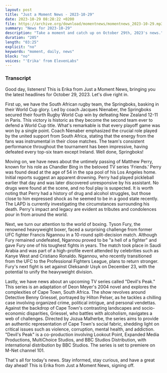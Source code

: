 ```yaml
---
layout: post
title: "Just a Moment News - 2023-10-29"
date: 2023-10-29 08:28:22 +0200
file: https://archive.org/download/momentnews/momentnews_2023-10-29.mp3
summary: "News for 2023-10-29"
description: "Take a moment and catch up on October 29th, 2023's news."
duration: "205"
length: "03:25"
explicit: "no"
keywords: "moment, daily, news"
block: "no"
voices: "'Erika' from ElevenLabs"
---
```


### Transcript

Good day, listeners! This is Erika from Just a Moment News, bringing you the latest headlines for October 29, 2023. Let's dive right in.

First up, we have the South African rugby team, the Springboks, basking in their World Cup glory. Led by coach Jacques Nienaber, the Springboks secured their fourth Rugby World Cup win by defeating New Zealand 12-11 in Paris. This victory is historic as they become the second team ever to defend a World Cup title. What's remarkable is that every playoff game was won by a single point. Coach Nienaber emphasized the crucial role played by the united support from South Africa, stating that the energy from the fans was instrumental in their close matches. The team's consistent performance throughout the tournament has been impressive, having defeated every top-six team except Ireland. Well done, Springboks!

Moving on, we have news about the untimely passing of Matthew Perry, known for his role as Chandler Bing in the beloved TV series 'Friends.' Perry was found dead at the age of 54 in the spa pool of his Los Angeles home. Initial reports suggest an apparent drowning. Perry had played pickleball earlier that day and was later discovered unresponsive by his assistant. No drugs were found at the scene, and no foul play is suspected. It is worth noting that Perry had a history of drug and alcohol struggles, but those close to him expressed shock as he seemed to be in a good state recently. The LAPD is currently investigating the circumstances surrounding his death. Perry's impact and legacy are evident as tributes and condolences pour in from around the world.

Next, we turn our attention to the world of boxing. Tyson Fury, the renowned heavyweight boxer, faced a surprising challenge from former UFC fighter Francis Ngannou in a 10-round split-decision match. Although Fury remained undefeated, Ngannou proved to be "a hell of a fighter" and gave Fury one of his toughest fights in years. The match took place in Saudi Arabia and was part of a high-profile event attended by celebrities such as Kanye West and Cristiano Ronaldo. Ngannou, who recently transitioned from the UFC to the Professional Fighters League, plans to return stronger. Fury's next fight is set against Oleksandr Usyk on December 23, with the potential to unify the heavyweight division.

Lastly, we have news about an upcoming TV series called "Devil's Peak." This series is an adaptation of Deon Meyer's 2004 novel and explores the complexities of Cape Town, South Africa. The show revolves around Detective Benny Griessel, portrayed by Hilton Pelser, as he tackles a chilling case involving organized crime, political intrigue, and personal vendettas. Against the backdrop of Cape Town's contrasting landscapes and socio-economic disparities, Griessel, who battles with alcoholism, navigates a web of challenges. Directed by Jozua Malherbe, the series aims to provide an authentic representation of Cape Town's social fabric, shedding light on critical issues such as violence, corruption, mental health, and addiction. "Devil's Peak" is a co-production involving Lookout Point, Expanded Media Productions, MultiChoice Studios, and BBC Studios Distribution, with international distribution by BBC Studios. The series is set to premiere on M-Net channel 101.

That's all for today's news. Stay informed, stay curious, and have a great day ahead! This is Erika from Just a Moment News, signing off.
